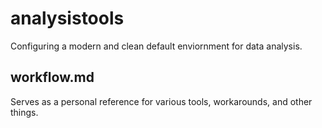 # analysistools

Configuring a modern and clean default enviornment for data analysis.

## workflow.md

Serves as a personal reference for various tools, workarounds, and other things.

